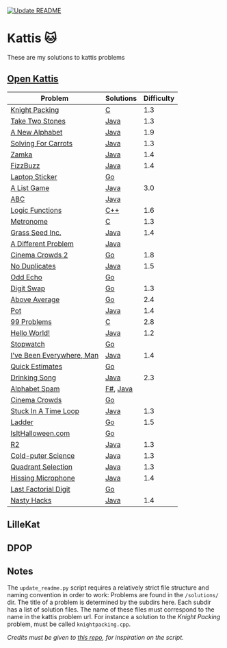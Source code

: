 [![Update README](https://github.com/KusMar00/kattis/actions/workflows/deploy.yml/badge.svg)](https://github.com/KusMar00/kattis/actions/workflows/deploy.yml)
# Kattis 🐱
These are my solutions to kattis problems
## [Open Kattis](https://open.kattis.com/)
| Problem | Solutions | Difficulty |
| ------- | --------- | ---------- |
| [Knight Packing](https://open.kattis.com/problems/knightpacking) | [C](https://github.com/KusMar00/kattis/tree/main/solutions/Knight%20Packing/knightpacking.c) | 1.3 |
| [Take Two Stones](https://open.kattis.com/problems/twostones) | [Java](https://github.com/KusMar00/kattis/tree/main/solutions/Take%20Two%20Stones/twostones.java) | 1.3 |
| [A New Alphabet](https://open.kattis.com/problems/anewalphabet) | [Java](https://github.com/KusMar00/kattis/tree/main/solutions/A%20New%20Alphabet/anewalphabet.java) | 1.9 |
| [Solving For Carrots](https://open.kattis.com/problems/carrots) | [Java](https://github.com/KusMar00/kattis/tree/main/solutions/Solving%20For%20Carrots/Carrots.java) | 1.3 |
| [Zamka](https://open.kattis.com/problems/zamka) | [Java](https://github.com/KusMar00/kattis/tree/main/solutions/Zamka/Zamka.java) | 1.4 |
| [FizzBuzz](https://open.kattis.com/problems/fizzbuzz) | [Java](https://github.com/KusMar00/kattis/tree/main/solutions/FizzBuzz/FizzBuzz.java) | 1.4 |
| [Laptop Sticker](https://open.kattis.com/problems/sticker-0001) | [Go](https://github.com/KusMar00/kattis/tree/main/solutions/Laptop%20Sticker/laptopsticker.go) |  |
| [A List Game](https://open.kattis.com/problems/listgame) | [Java](https://github.com/KusMar00/kattis/tree/main/solutions/A%20List%20Game/ListGame.java) | 3.0 |
| [ABC](https://open.kattis.com/problems/readme) | [Java](https://github.com/KusMar00/kattis/tree/main/solutions/ABC/ABC.java) |  |
| [Logic Functions](https://open.kattis.com/problems/logicfunctions) | [C++](https://github.com/KusMar00/kattis/tree/main/solutions/Logic%20Functions/logicfunctions.cpp) | 1.6 |
| [Metronome](https://open.kattis.com/problems/metronome) | [C](https://github.com/KusMar00/kattis/tree/main/solutions/Metronome/metronome.c) | 1.3 |
| [Grass Seed Inc.](https://open.kattis.com/problems/grassseed) | [Java](https://github.com/KusMar00/kattis/tree/main/solutions/Grass%20Seed%20Inc./Grassseed.java) | 1.4 |
| [A Different Problem](https://open.kattis.com/problems/readme) | [Java](https://github.com/KusMar00/kattis/tree/main/solutions/A%20Different%20Problem/Different.java) |  |
| [Cinema Crowds 2](https://open.kattis.com/problems/cinema2) | [Go](https://github.com/KusMar00/kattis/tree/main/solutions/Cinema%20Crowds%202/cinema2.go) | 1.8 |
| [No Duplicates](https://open.kattis.com/problems/nodup) | [Java](https://github.com/KusMar00/kattis/tree/main/solutions/No%20Duplicates/nodup.java) | 1.5 |
| [Odd Echo](https://open.kattis.com/problems/1) | [Go](https://github.com/KusMar00/kattis/tree/main/solutions/Odd%20Echo/oddecho.go) |  |
| [Digit Swap](https://open.kattis.com/problems/digitswap) | [Go](https://github.com/KusMar00/kattis/tree/main/solutions/Digit%20Swap/digitswap.go) | 1.3 |
| [Above Average](https://open.kattis.com/problems/aboveaverage) | [Go](https://github.com/KusMar00/kattis/tree/main/solutions/Above%20Average/aboveaverage.go) | 2.4 |
| [Pot](https://open.kattis.com/problems/pot) | [Java](https://github.com/KusMar00/kattis/tree/main/solutions/Pot/Pot.java) | 1.4 |
| [99 Problems](https://open.kattis.com/problems/99problems) | [C](https://github.com/KusMar00/kattis/tree/main/solutions/99%20Problems/99problems.c) | 2.8 |
| [Hello World!](https://open.kattis.com/problems/hello) | [Java](https://github.com/KusMar00/kattis/tree/main/solutions/Hello%20World!/Hello.java) | 1.2 |
| [Stopwatch](https://open.kattis.com/problems/1) | [Go](https://github.com/KusMar00/kattis/tree/main/solutions/Stopwatch/stopwatch.go) |  |
| [I've Been Everywhere, Man](https://open.kattis.com/problems/everywhere) | [Java](https://github.com/KusMar00/kattis/tree/main/solutions/I've%20Been%20Everywhere,%20Man/Everywhere.java) | 1.4 |
| [Quick Estimates](https://open.kattis.com/problems/1) | [Go](https://github.com/KusMar00/kattis/tree/main/solutions/Quick%20Estimates/quickestimate.go) |  |
| [Drinking Song](https://open.kattis.com/problems/drinkingsong) | [Java](https://github.com/KusMar00/kattis/tree/main/solutions/Drinking%20Song/Drinkingsong.java) | 2.3 |
| [Alphabet Spam](https://open.kattis.com/problems/1) | [F#](https://github.com/KusMar00/kattis/tree/main/solutions/Alphabet%20Spam/alphabetspam.fs), [Java](https://github.com/KusMar00/kattis/tree/main/solutions/Alphabet%20Spam/alphabetspam.java) |  |
| [Cinema Crowds](https://open.kattis.com/problems/sample2) | [Go](https://github.com/KusMar00/kattis/tree/main/solutions/Cinema%20Crowds/cinema.go) |  |
| [Stuck In A Time Loop](https://open.kattis.com/problems/timeloop) | [Java](https://github.com/KusMar00/kattis/tree/main/solutions/Stuck%20In%20A%20Time%20Loop/TimeLoop.java) | 1.3 |
| [Ladder](https://open.kattis.com/problems/ladder) | [Go](https://github.com/KusMar00/kattis/tree/main/solutions/Ladder/ladder.go) | 1.5 |
| [IsItHalloween.com](https://open.kattis.com/problems/1) | [Go](https://github.com/KusMar00/kattis/tree/main/solutions/IsItHalloween.com/isithalloween.go) |  |
| [R2](https://open.kattis.com/problems/r2) | [Java](https://github.com/KusMar00/kattis/tree/main/solutions/R2/r2.java) | 1.3 |
| [Cold-puter Science](https://open.kattis.com/problems/cold) | [Java](https://github.com/KusMar00/kattis/tree/main/solutions/Cold-puter%20Science/Cold.java) | 1.3 |
| [Quadrant Selection](https://open.kattis.com/problems/quadrant) | [Java](https://github.com/KusMar00/kattis/tree/main/solutions/Quadrant%20Selection/Quadrant.java) | 1.3 |
| [Hissing Microphone](https://open.kattis.com/problems/hissingmicrophone) | [Java](https://github.com/KusMar00/kattis/tree/main/solutions/Hissing%20Microphone/hissingmicrophone.java) | 1.4 |
| [Last Factorial Digit](https://open.kattis.com/problems/1) | [Go](https://github.com/KusMar00/kattis/tree/main/solutions/Last%20Factorial%20Digit/lastfactorialdigit.go) |  |
| [Nasty Hacks](https://open.kattis.com/problems/nastyhacks) | [Java](https://github.com/KusMar00/kattis/tree/main/solutions/Nasty%20Hacks/nastyhacks.java) | 1.4 |
## LilleKat
## DPOP
## Notes
The `update_readme.py` script requires a relatively strict file structure and naming convention in order to work: Problems are found in the `/solutions/` dir. The title of a problem is determined by the subdirs here. Each subdir has a list of solution files. The name of these files must correspond to the name in the kattis problem url. For instance a solution to the *Knight Packing* problem, must be called `knightpacking.cpp`.

*Credits must be given to [this repo](https://github.com/robertusbagaskara/kattis-solutions/tree/master), for inspiration on the script.*